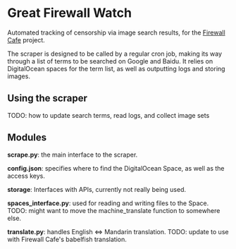 # Great Firewall Watch

Automated tracking of censorship via image search results, for the [Firewall Cafe](https://firewallcafe.com/) project.

The scraper is designed to be called by a regular cron job, making its way through a list of terms to be searched on Google and Baidu. It relies on DigitalOcean spaces for the term list, as well as outputting logs and storing images.

## Using the scraper

TODO: how to update search terms, read logs, and collect image sets

## Modules

**scrape.py**: the main interface to the scraper.

**config.json**: specifies where to find the DigitalOcean Space, as well as the access keys.

**storage**: Interfaces with APIs, currently not really being used.

**spaces_interface.py**: used for reading and writing files to the Space. TODO: might want to move the machine_translate function to somewhere else.

**translate.py**: handles English <=> Mandarin translation. TODO: update to use with Firewall Cafe's babelfish translation.
